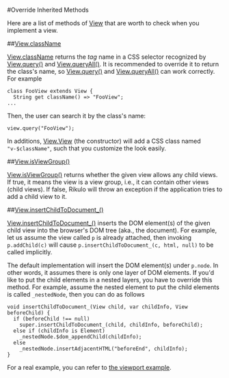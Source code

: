 #Override Inherited Methods

Here are a list of methods of [View](api:view) that are worth to check when you implement a view.

##[View.className](api:view)

[View.className](api:view) returns the *tag* name in a CSS selector recognized by [View.query()](api:view) and [View.queryAll()](api:view). It is recommended to override it to return the class's name, so [View.query()](api:view) and [View.queryAll()](api:view) can work correctly. For example

    class FooView extends View {
      String get className() => "FooView";
    ...

Then, the user can search it by the class's name:

    view.query("FooView");

In additions, [View.View](api:view) (the constructor) will add a CSS class named `"v-$className"`, such that you customize the look easily.

##[View.isViewGroup()](api:view)

[View.isViewGroup()](api:view) returns whether the given view allows any child views. If true, it means the view is a view group, i.e., it can contain other views (child views). If false, Rikulo will throw an exception if the application tries to add a child view to it.

##[View.insertChildToDocument_()](api:view)

[View.insertChildToDocument_()](api:view) inserts the DOM element(s) of the given child view into the browser's DOM tree (aka., the document). For example, let us assume the view called `p` is already attached, then invoking `p.addChild(c)` will cause `p.insertChildToDocument_(c, html, null)` to be called implicitly.

The default implementation will insert the DOM element(s) under `p.node`. In other words, it assumes there is only one layer of DOM elements. If you'd like to put the child elements in a nested layers, you have to override this method. For example, assume the nested element to put the child elements is called `_nestedNode`, then you can do as follows

    void insertChildToDocument_(View child, var childInfo, View beforeChild) {
      if (beforeChild !== null)
        super.insertChildToDocument_(child, childInfo, beforeChild);
      else if (childInfo is Element)
        _nestedNode.$dom_appendChild(childInfo);
      else
        _nestedNode.insertAdjacentHTML("beforeEnd", childInfo);
    }

For a real example, you can refer to [the viewport example](https://github.com/rikulo/rikulo/tree/master/samples/viewport).
